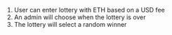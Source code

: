 1. User can enter lottery with ETH based on a USD fee 
2. An admin will choose when the lottery is over
3. The lottery will select a random winner
